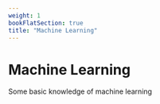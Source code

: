 ```yaml
---
weight: 1
bookFlatSection: true
title: "Machine Learning"
---
```


# Machine Learning

Some basic knowledge of machine learning